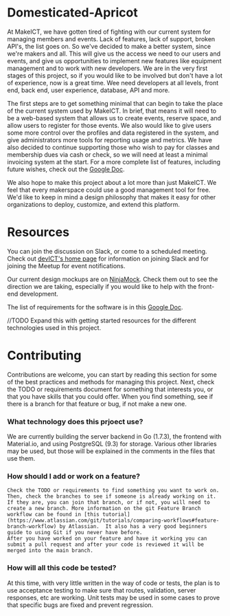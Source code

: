 # Domesticated-Apricot
At MakeICT, we have gotten tired of fighting with our current system for managing members and events.  Lack of features, lack of support, broken API's, the list goes on.  So we've decided to make a better system, since we're makers and all.  This will give us the access we need to our users and events, and give us opportunities to implement new features like equipment management and to work with new developers.  We are in the very first stages of this project, so if you would like to be involved but don't have a lot of experience, now is a great time. Wee need developers at all levels, front end, back end, user experience, database, API and more.

The first steps are to get something minimal that can begin to take the place of the current system used by MakeICT.  In brief, that means it will need to be a web-based system that allows us to create events, reserve space, and allow users to register for those events.  We also would like to give users some more control over the profiles and data registered in the system, and give administrators more tools for reporting usage and metrics.  We have also decided to continue supporting those who wish to pay for classes and membership dues via cash or check, so we will need at least a minimal invoicing system at the start.  For a more complete list of features, including future wishes, check out the [Google Doc](https://docs.google.com/document/d/1kCKM_0OuQ-ox3oTD7ylt77YPgt1ZrhlLrgR1eQ0qVwc/edit).  

We also hope to make this project about a lot more than just MakeICT.  We feel that every makerspace could use a good management tool for free. We'd like to keep in mind a design philosophy that makes it easy for other organizations to deploy, customize, and extend this platform.

# Resources 
You can join the discussion on Slack, or come to a scheduled meeting.  Check out [devICT's home page](devict.org) for information on joining Slack and for joining the Meetup for event notifications.

Our current design mockups are on [NinjaMock](https://ninjamock.com/s/JC7Q9).  Check them out to see the direction we are taking, especially if you would like to help with the front-end development.

The list of requirements for the software is in this [Google Doc](https://docs.google.com/document/d/1kCKM_0OuQ-ox3oTD7ylt77YPgt1ZrhlLrgR1eQ0qVwc/edit).  

//TODO
Expand this with getting started resources for the different technologies used in this project.

# Contributing
Contributions are welcome, you can start by reading this section for some of the best practices and methods for managing this project.
Next, check the TODO or requirements document for something that interests you, or that you have skills that you could offer.
When you find something, see if there is a branch for that feature or bug, if not make a new one.  

### What technology does this prjoect use?
We are currently building the server backend in Go (1.7.3), the frontend with Material.io, and using PostgreSQL (9.3) for storage.  Various other libraries may be used, but those will be explained in the comments in the files that use them.

### How should I add or work on a feature?
    Check the TODO or requirements to find something you want to work on.  Then, check the branches to see if someone is already working on it.  If they are, you can join that branch, or if not, you will need to create a new branch. More information on the git Feature Branch workflow can be found in [this tutorial](https://www.atlassian.com/git/tutorials/comparing-workflows#feature-branch-workflow) by Atlassian.  It also has a very good beginners guide to using Git if you never have before.
    After you have worked on your feature and have it working you can submit a pull request and after your code is reviewed it will be merged into the main branch.

### How will all this code be tested?
At this time, with very little written in the way of code or tests, the plan is to use acceptance testing to make sure that routes, validation, server responses, etc are working.  Unit tests may be used in some cases to prove that specific bugs are fixed and prevent regression.
